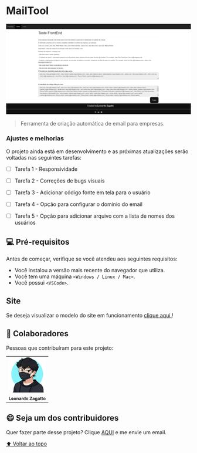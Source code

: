 # MailTool

<img src="./img/frontPage.PNG" alt="exemplo imagem">

> Ferramenta de criação automática de email para empresas.

### Ajustes e melhorias

O projeto ainda está em desenvolvimento e as próximas atualizações serão voltadas nas seguintes tarefas:

- [ ] Tarefa 1 - Responsividade
- [ ] Tarefa 2 - Correções de bugs visuais
- [ ] Tarefa 3 - Adicionar código fonte em tela para o usuário
- [ ] Tarefa 4 - Opção para configurar o domínio do email
- [ ] Tarefa 5 - Opção para adicionar arquivo com a lista de nomes dos usuários


## 💻 Pré-requisitos

Antes de começar, verifique se você atendeu aos seguintes requisitos:
* Você instalou a versão mais recente do navegador que utiliza.
* Você tem uma máquina `<Windows / Linux / Mac>`. 
* Você possui `<VSCode>`.


## Site

Se deseja visualizar o modelo do site em funcionamento <a  href="https://test-mailtool.netlify.app/index.html" target="_blank">clique aqui </a>!


## 🤝 Colaboradores

Pessoas que contribuíram para este projeto:

<table>
  <tr>
    <td align="center">
      <a href="#">
        <img src="./img/profile.png" width="100px;" alt="Foto do Leonardo Zagatto no GitHub"/><br>
        <sub>
          <b>Leonardo Zagatto</b>
        </sub>
      </a>
    </td>
  </tr>
</table>



## 😄 Seja um dos contribuidores

Quer fazer parte desse projeto? Clique [AQUI](mailto:leozagatto1@gmail.com) e me envie um email.

[⬆ Voltar ao topo](#MailTool)<br>
